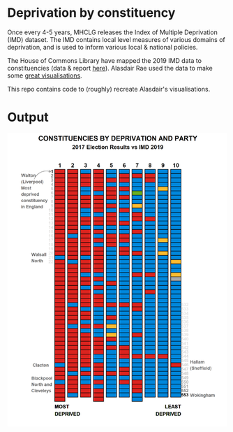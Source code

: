 # Deprivation by constituency

Once every 4-5 years, MHCLG releases the Index of Multiple Deprivation (IMD) dataset. The IMD contains local level measures of various domains of deprivation, and is used to inform various local & national policies.

The House of Commons Library have mapped the 2019 IMD data to constituencies (data & report [here](https://researchbriefings.parliament.uk/ResearchBriefing/Summary/CBP-7327)). Alasdair Rae used the data to make some [great visualisations](http://www.statsmapsnpix.com/2019/11/a-deprivation-by-constituency-chart.html).

This repo contains code to (roughly) recreate Alasdair's visualisations.

# Output

![output of graph.r](constituency_deprivation.png)